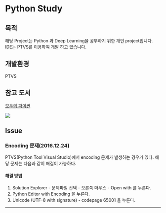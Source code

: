 ﻿# Python Study

## 목적
 해당 Project는 Python 과 Deep Learning을 공부하기 위한 개인 project입니다.
 IDE는 PTVS를 이용하여 개발 하고 있습니다.

## 개발환경
 PTVS

## 참고 도서

[모두의 파이썬](http://digital.kyobobook.co.kr/digital/ebook/ebookDetail.ink?selectedLargeCategory=001&barcode=4801186978895&orderClick=LAN&Kc=)

![](http://image.kyobobook.co.kr/images/book/xlarge/894/x9791186978894.jpg)


## Issue

### Encoding 문제(2016.12.24)

PTVS(Python Tool Visual Studio)에서 encoding 문제가 발생하는 경우가 있다.
해당 문제는 다음과 같이 해결이 가능하다.

#### 해결 방법
 1. Solution Explorer - 문제파일 선택 - 오른쪽 마우스 - Open with 를 누른다. 
 2. Python Editor with Encoding 을 누른다.
 3. Unicode (UTF-8 with signature) - codepage 65001 을 누른다.

---
